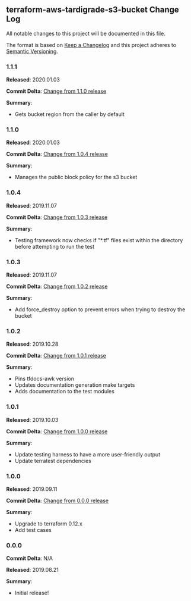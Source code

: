 ## terraform-aws-tardigrade-s3-bucket Change Log

All notable changes to this project will be documented in this file.

The format is based on [Keep a Changelog](http://keepachangelog.com/) and this project adheres to [Semantic Versioning](http://semver.org/).

### 1.1.1

**Released**: 2020.01.03

**Commit Delta**: [Change from 1.1.0 release](https://github.com/plus3it/terraform-aws-tardigrade-s3-bucket/compare/1.1.0...1.1.1)

**Summary**:

*   Gets bucket region from the caller by default

### 1.1.0

**Released**: 2020.01.03

**Commit Delta**: [Change from 1.0.4 release](https://github.com/plus3it/terraform-aws-tardigrade-s3-bucket/compare/1.0.4...1.1.0)

**Summary**:

*   Manages the public block policy for the s3 bucket

### 1.0.4

**Released**: 2019.11.07

**Commit Delta**: [Change from 1.0.3 release](https://github.com/plus3it/terraform-aws-tardigrade-s3-bucket/compare/1.0.3...1.0.4)

**Summary**:

*   Testing framework now checks if "*.tf" files exist within the directory before attempting to run the test

### 1.0.3

**Released**: 2019.11.07

**Commit Delta**: [Change from 1.0.2 release](https://github.com/plus3it/terraform-aws-tardigrade-s3-bucket/compare/1.0.2...1.0.3)

**Summary**:

*   Add force_destroy option to prevent errors when trying to destroy the bucket

### 1.0.2

**Released**: 2019.10.28

**Commit Delta**: [Change from 1.0.1 release](https://github.com/plus3it/terraform-aws-tardigrade-s3-bucket/compare/1.0.1...1.0.2)

**Summary**:

*   Pins tfdocs-awk version
*   Updates documentation generation make targets
*   Adds documentation to the test modules

### 1.0.1

**Released**: 2019.10.03

**Commit Delta**: [Change from 1.0.0 release](https://github.com/plus3it/terraform-aws-tardigrade-s3-bucket/compare/1.0.0...1.0.1)

**Summary**:

*   Update testing harness to have a more user-friendly output
*   Update terratest dependencies

### 1.0.0

**Released**: 2019.09.11

**Commit Delta**: [Change from 0.0.0 release](https://github.com/plus3it/terraform-aws-tardigrade-s3-bucket/compare/0.0.0...1.0.0)

**Summary**:

*   Upgrade to terraform 0.12.x
*   Add test cases

### 0.0.0

**Commit Delta**: N/A

**Released**: 2019.08.21

**Summary**:

*   Initial release!
